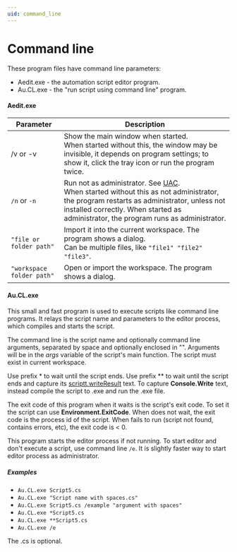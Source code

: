 ```yaml
---
uid: command_line
---
```


# Command line

These program files have command line parameters:
- Aedit.exe - the automation script editor program.
- Au.CL.exe - the "run script using command line" program.

#### Aedit.exe

| Parameter | Description |
| - | - |
| /v or -v | Show the main window when started.<br/>When started without this, the window may be invisible, it depends on program settings; to show it, click the tray icon or run the program twice. |
| `/n` or `-n` | Run not as administrator. See [UAC](xref:uac).<br/>When started without this as not administrator, the program restarts as administrator, unless not installed correctly. When started as administrator, the program runs as administrator. |
| `"file or folder path"` | Import it into the current workspace. The program shows a dialog.<br/>Can be multiple files, like `"file1" "file2" "file3"`. |
| `"workspace folder path"` | Open or import the workspace. The program shows a dialog. |

#### Au.CL.exe

This small and fast program is used to execute scripts like command line programs. It relays the script name and parameters to the editor process, which compiles and starts the script.

The command line is the script name and optionally command line arguments, separated by space and optionally enclosed in "". Arguments will be in the *args* variable of the script's main function. The script must exist in current workspace.

Use prefix * to wait until the script ends. Use prefix ** to wait until the script ends and capture its [scriptt.writeResult]() text. To capture **Console.Write** text, instead compile the script to .exe and run the .exe file.

The exit code of this program when it waits is the script's exit code. To set it the script can use **Environment.ExitCode**. When does not wait, the exit code is the process id of the script. When fails to run (script not found, contains errors, etc), the exit code is < 0.

This program starts the editor process if not running. To start editor and don't execute a script, use command line `/e`. It is slightly faster way to start editor process as administrator.

##### Examples

- `Au.CL.exe Script5.cs`
- `Au.CL.exe "Script name with spaces.cs"`
- `Au.CL.exe Script5.cs /example "argument with spaces"`
- `Au.CL.exe *Script5.cs`
- `Au.CL.exe **Script5.cs`
- `Au.CL.exe /e`

The .cs is optional.
